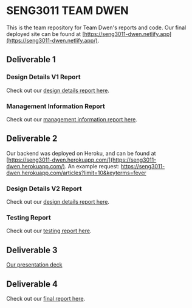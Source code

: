 # SENG3011 TEAM DWEN
This is the team repository for Team Dwen's reports and code. 
Our final deployed site can be found at [https://seng3011-dwen.netlify.app](https://seng3011-dwen.netlify.app/).


## Deliverable 1

### Design Details V1 Report 
Check out our [design details report here](https://unswseng.atlassian.net/wiki/spaces/SE3Y22G4/pages/2395786/Design+Details). 

### Management Information Report 
Check out our [management information report here](https://unswseng.atlassian.net/wiki/spaces/SE3Y22G4/pages/1715143/Management+Information). 


## Deliverable 2 
Our backend was deployed on Heroku, and can be found at [https://seng3011-dwen.herokuapp.com/](https://seng3011-dwen.herokuapp.com/). 
An example request: https://seng3011-dwen.herokuapp.com/articles?limit=10&keyterms=fever

### Design Details V2 Report 
Check out our [design details report here](https://unswseng.atlassian.net/l/c/k1P95R6x). 

### Testing Report 
Check out our [testing report here](https://unswseng.atlassian.net/l/c/gNDyCjSv). 


## Deliverable 3
[Our presentation deck](https://www.canva.com/design/DAE838KPFqg/tWf5XHIeQGmCXAeFEYJw3Q/view?utm_content=DAE838KPFqg&utm_campaign=designshare&utm_medium=link&utm_source=homepage_design_menu)


## Deliverable 4
Check out our [final report here](https://unswseng.atlassian.net/wiki/spaces/SE3Y22G4/pages/6717784/Final+Report). 
